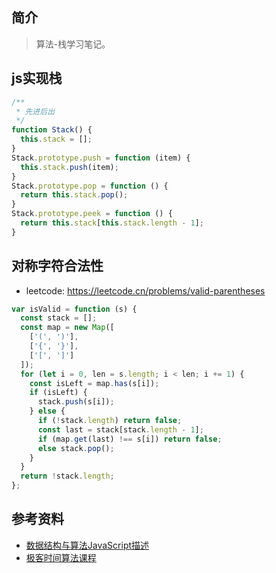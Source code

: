 ## 简介

> 算法-栈学习笔记。

## js实现栈

```js
/**
 * 先进后出
 */
function Stack() {
  this.stack = [];
}
Stack.prototype.push = function (item) {
  this.stack.push(item);
}
Stack.prototype.pop = function () {
  return this.stack.pop();
}
Stack.prototype.peek = function () {
  return this.stack[this.stack.length - 1];
}
```

## 对称字符合法性

- leetcode: https://leetcode.cn/problems/valid-parentheses

```js
var isValid = function (s) {
  const stack = [];
  const map = new Map([
    ['(', ')'],
    ['{', '}'],
    ['[', ']']
  ]);
  for (let i = 0, len = s.length; i < len; i += 1) {
    const isLeft = map.has(s[i]);
    if (isLeft) {
      stack.push(s[i]);
    } else {
      if (!stack.length) return false;
      const last = stack[stack.length - 1];
      if (map.get(last) !== s[i]) return false;
      else stack.pop();
    }
  }
  return !stack.length;
};
```

## 参考资料

- [数据结构与算法JavaScript描述](https://book.douban.com/subject/25945449/)
- [极客时间算法课程](https://time.geekbang.org/course/intro/100019701)

